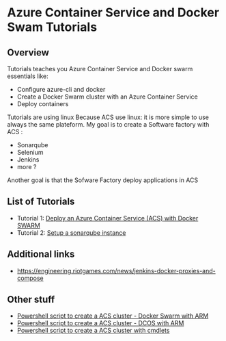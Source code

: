 # Azure Container Service and Docker Swam Tutorials
## Overview
Tutorials teaches you Azure Container Service and Docker swarm essentials like:
* Configure azure-cli and docker
* Create a Docker Swarm cluster with an Azure Container Service
* Deploy containers

Tutorials are using linux Because ACS use linux: it is more simple to use always the same plateform. My goal is to create a Software factory with ACS :
* Sonarqube
* Selenium
* Jenkins
* more ?

Another goal is that the Sofware Factory deploy applications in ACS

## List of Tutorials
* Tutorial 1: [Deploy an Azure Container Service (ACS) with Docker SWARM](TUTO_1.md)
* Tutorial 2: [Setup a sonarqube instance](TUTO_2.md)

## Additional links
* https://engineering.riotgames.com/news/jenkins-docker-proxies-and-compose

## Other stuff
* [Powershell script to create a ACS cluster - Docker Swarm with ARM](PSScripts/)
* [Powershell script to create a ACS cluster - DCOS with ARM](PSScripts/DCOSAzureContainerServiceViaARM.ps1)
* [Powershell script to create a ACS cluster with cmdlets](PSScripts/SWARMAzureContainerServiceViaARM.ps1)
